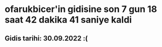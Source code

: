 # ofarukbicer'in gidisine son 7 gun 18 saat 42 dakika 41 saniye kaldi

## Gidis tarihi: 30.09.2022 :(